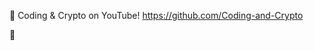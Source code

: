 :movie_camera: Coding & Crypto on YouTube! https://github.com/Coding-and-Crypto

:diamond_shape_with_a_dot_inside:

